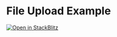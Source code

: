 # File Upload Example 

[![Open in StackBlitz](https://developer.stackblitz.com/img/open_in_stackblitz.svg)](https://stackblitz.com/github/lens-protocol/grove-client/tree/main/examples/file-upload)
